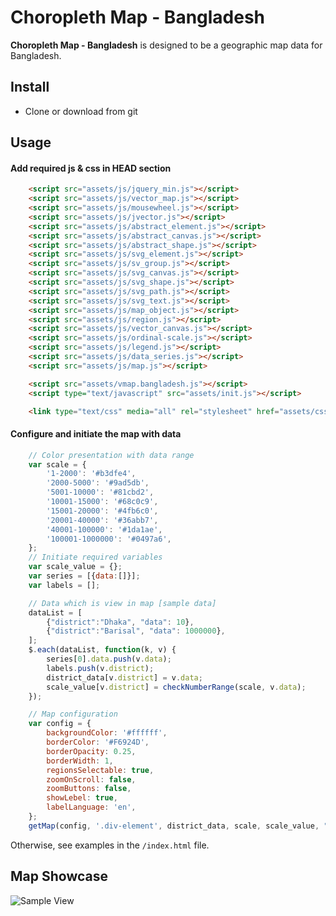 # Choropleth Map - Bangladesh


**Choropleth Map - Bangladesh** is designed to be a geographic map data for Bangladesh.


## Install
- Clone or download from git

## Usage
#### Add required js & css in HEAD section
```html
    <script src="assets/js/jquery_min.js"></script>
    <script src="assets/js/vector_map.js"></script>
    <script src="assets/js/mousewheel.js"></script>
    <script src="assets/js/jvector.js"></script>
    <script src="assets/js/abstract_element.js"></script>
    <script src="assets/js/abstract_canvas.js"></script>
    <script src="assets/js/abstract_shape.js"></script>
    <script src="assets/js/svg_element.js"></script> 
    <script src="assets/js/sv_group.js"></script>
    <script src="assets/js/svg_canvas.js"></script>
    <script src="assets/js/svg_shape.js"></script>
    <script src="assets/js/svg_path.js"></script>
    <script src="assets/js/svg_text.js"></script>
    <script src="assets/js/map_object.js"></script>
    <script src="assets/js/region.js"></script>
    <script src="assets/js/vector_canvas.js"></script>
    <script src="assets/js/ordinal-scale.js"></script>
    <script src="assets/js/legend.js"></script>
    <script src="assets/js/data_series.js"></script>
    <script src="assets/js/map.js"></script>

    <script src="assets/vmap.bangladesh.js"></script>
    <script type="text/javascript" src="assets/init.js"></script>

    <link type="text/css" media="all" rel="stylesheet" href="assets/css/jvector_map.css"/>

```

#### Configure and initiate the map with data

```js
    // Color presentation with data range
    var scale = {
        '1-2000': '#b3dfe4',
        '2000-5000': '#9ad5db',
        '5001-10000': '#81cbd2',
        '10001-15000': '#68c0c9',
        '15001-20000': '#4fb6c0',
        '20001-40000': '#36abb7',
        '40001-100000': '#1da1ae',
        '100001-1000000': '#0497a6',
    };
    // Initiate required variables
    var scale_value = {};
    var series = [{data:[]}];
    var labels = [];

    // Data which is view in map [sample data]
    dataList = [
        {"district":"Dhaka", "data": 10},
        {"district":"Barisal", "data": 1000000},
    ];
    $.each(dataList, function(k, v) {
        series[0].data.push(v.data);
        labels.push(v.district);
        district_data[v.district] = v.data;
        scale_value[v.district] = checkNumberRange(scale, v.data);
    });

    // Map configuration
    var config = {
        backgroundColor: '#ffffff',
        borderColor: '#F6924D',
        borderOpacity: 0.25,
        borderWidth: 1,
        regionsSelectable: true,
        zoomOnScroll: false,
        zoomButtons: false,
        showLebel: true,
        labelLanguage: 'en',
    };
    getMap(config, '.div-element', district_data, scale, scale_value, "Data Lebel");

```
Otherwise, see examples in the `/index.html` file.

## Map Showcase

![Sample View](https://github.com/jbhasan/Choropleth-Map---Bangladesh/blob/main/sample.jpg?raw=true)

